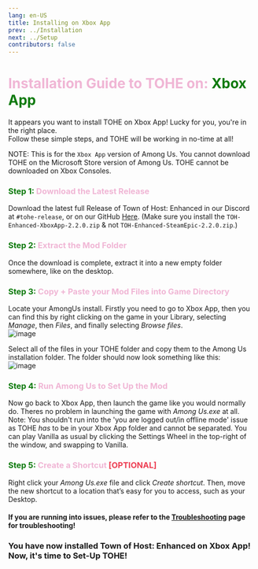 ```yaml
---
lang: en-US
title: Installing on Xbox App
prev: ../Installation
next: ../Setup
contributors: false
---
```


# <font color=#f0b6d5>Installation Guide to TOHE on: <font color=#0e7a0d>Xbox App</font></font>

It appears you want to install TOHE on Xbox App! Lucky for you, you're in the right place.<br>
Follow these simple steps, and TOHE will be working in no-time at all!

NOTE: This is for the `Xbox App` version of Among Us. You cannot download TOHE on the Microsoft Store version of Among Us. TOHE cannot be downloaded on Xbox Consoles.

### <font color=#f0b6d5><font color=#0e7a0d>Step 1:</font> Download the Latest Release</font>

Download the latest full Release of Town of Host: Enhanced in our Discord at `#tohe-release`, or on our GitHub [Here](https://github.com/0xDrMoe/TownofHost-Enhanced/releases/latest). (Make sure you install the `TOH-Enhanced-XboxApp-2.2.0.zip` & not `TOH-Enhanced-SteamEpic-2.2.0.zip`.)

### <font color=#f0b6d5><font color=#0e7a0d>Step 2:</font> Extract the Mod Folder</font>

Once the download is complete, extract it into a new empty folder somewhere, like on the desktop.

### <font color=#f0b6d5><font color=#0e7a0d>Step 3:</font> Copy + Paste your Mod Files into Game Directory</font>

Locate your AmongUs install. Firstly you need to go to Xbox App, then you can find this by right clicking on the game in your Library, selecting <i>Manage</i>, then <i>Files</i>, and finally selecting <i>Browse files</i>.<br>
![image](../../images/MSGetFolder.png)

Select all of the files in your TOHE folder and copy them to the Among Us installation folder. The folder should now look something like this:<br>
![image](../../images/MSResultFolder.png)

### <font color=#f0b6d5><font color=#0e7a0d>Step 4:</font> Run Among Us to Set Up the Mod</font>

Now go back to Xbox App, then launch the game like you would normally do. Theres no problem in launching the game with <i>Among Us.exe</i> at all.<br>
Note: You shouldn't run into the 'you are logged out/in offline mode' issue as TOHE <i>has</i> to be in your Xbox App folder and cannot be separated. You can play Vanilla as usual by clicking the Settings Wheel in the top-right of the window, and swapping to Vanilla.

### <font color=#f0b6d5><font color=#0e7a0d>Step 5:</font> Create a Shortcut <font color=#ed3d52>[OPTIONAL]</font></font>

Right click your <i>Among Us.exe</i> file and click <i>Create shortcut</i>. Then, move the new shortcut to a location that’s easy for you to access, such as your Desktop.

#### If you are running into issues, please refer to the [Troubleshooting](/Troubleshooting.html) page for troubleshooting!

### You have now installed Town of Host: Enhanced on Xbox App! Now, it's time to Set-Up TOHE!